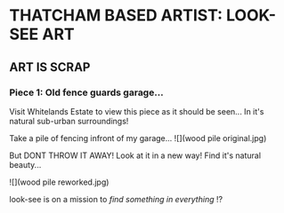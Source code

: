#      THATCHAM BASED ARTIST: LOOK-SEE ART

## ART IS SCRAP

### Piece 1: Old fence guards garage...

Visit Whitelands Estate to view this piece as it should be seen...
In it's natural sub-urban surroundings!

Take a pile of fencing infront of my garage...
![](wood pile original.jpg)

But DONT THROW IT AWAY!
Look at it in a new way!
Find it's natural beauty...

![](wood pile reworked.jpg)

look-see is on a mission to 
_find something in everything_ !?








